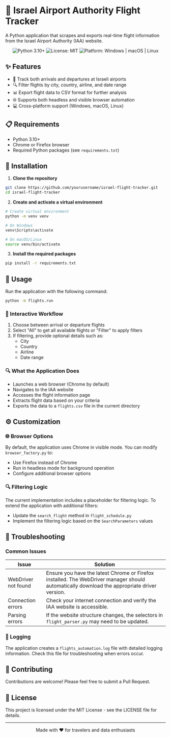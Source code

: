 # 🛫 Israel Airport Authority Flight Tracker

A Python application that scrapes and exports real-time flight information from the Israel Airport Authority (IAA) website.

<p align="center">
  <img src="https://img.shields.io/badge/Python-3.10%2B-blue?style=for-the-badge&logo=python" alt="Python 3.10+"/>
  <img src="https://img.shields.io/badge/License-MIT-green?style=for-the-badge" alt="License: MIT"/>
  <img src="https://img.shields.io/badge/Platform-Windows%20%7C%20macOS%20%7C%20Linux-lightgrey?style=for-the-badge" alt="Platform: Windows | macOS | Linux"/>
</p>

## ✨ Features

- 🛬 Track both arrivals and departures at Israeli airports
- 🔍 Filter flights by city, country, airline, and date range
- 📊 Export flight data to CSV format for further analysis
- 🌐 Supports both headless and visible browser automation
- 💻 Cross-platform support (Windows, macOS, Linux)

## 📋 Requirements

- Python 3.10+
- Chrome or Firefox browser
- Required Python packages (see `requirements.txt`)

## 🚀 Installation

1. **Clone the repository**

```bash
git clone https://github.com/yourusername/israel-flight-tracker.git
cd israel-flight-tracker
```

2. **Create and activate a virtual environment**

```bash
# Create virtual environment
python -m venv venv

# On Windows
venv\Scripts\activate

# On macOS/Linux
source venv/bin/activate
```

3. **Install the required packages**

```bash
pip install -r requirements.txt
```

## 📝 Usage

Run the application with the following command:

```bash
python -m flights.run
```

### 🔄 Interactive Workflow

1. Choose between arrival or departure flights
2. Select "All" to get all available flights or "Filter" to apply filters
3. If filtering, provide optional details such as:
   - City
   - Country
   - Airline
   - Date range

### 🔍 What the Application Does

- Launches a web browser (Chrome by default)
- Navigates to the IAA website
- Accesses the flight information page
- Extracts flight data based on your criteria
- Exports the data to a `flights.csv` file in the current directory

## ⚙️ Customization

### 🌐 Browser Options

By default, the application uses Chrome in visible mode. You can modify `browser_factory.py` to:

- Use Firefox instead of Chrome
- Run in headless mode for background operation
- Configure additional browser options

### 🔍 Filtering Logic

The current implementation includes a placeholder for filtering logic. To extend the application with additional filters:

- Update the `search_flight` method in `flight_schedule.py`
- Implement the filtering logic based on the `SearchParameters` values

## 🔧 Troubleshooting

### Common Issues

| Issue | Solution |
|-------|----------|
| WebDriver not found | Ensure you have the latest Chrome or Firefox installed. The WebDriver manager should automatically download the appropriate driver version. |
| Connection errors | Check your internet connection and verify the IAA website is accessible. |
| Parsing errors | If the website structure changes, the selectors in `flight_parser.py` may need to be updated. |

### 📝 Logging

The application creates a `flights_automation.log` file with detailed logging information. Check this file for troubleshooting when errors occur.

## 🤝 Contributing

Contributions are welcome! Please feel free to submit a Pull Request.

## 📄 License

This project is licensed under the MIT License - see the LICENSE file for details.

---

<p align="center">Made with ❤️ for travelers and data enthusiasts</p>
